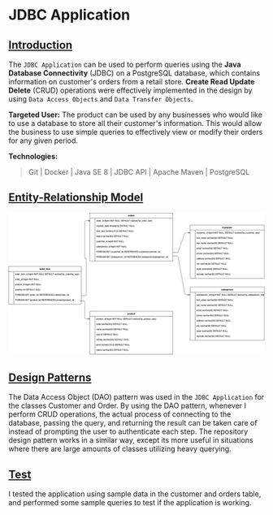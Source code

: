 # JDBC Application

## <ins>Introduction
The `JDBC Application` can be used to perform queries using the __Java Database Connectivity__ (JDBC)
on a PostgreSQL database, which contains information on customer's orders from a retail store.
__Create Read Update Delete__ (CRUD) operations were effectively implemented in the design by using
`Data Access Objects` and `Data Transfer Objects`.

__Targeted User:__ The product can be used by any businesses who would like to use a 
database to store all their customer's information. This would allow the business to use simple
queries to effectively view or modify their orders for any given period. 

__Technologies:__
> Git | Docker | Java SE 8 | JDBC API | Apache Maven | PostgreSQL 

## <ins> Entity-Relationship Model
![my image](./assets/ER.png)

## <ins> Design Patterns
The Data Access Object (DAO) pattern was used in the `JDBC Application` for the classes Customer and Order.
By using the DAO pattern, whenever I perform CRUD operations, the actual process of connecting to the database,
passing the query, and returning the result can be taken care of instead of prompting the user
to authenticate each step. The repository design pattern works in a similar way, except 
its more useful in situations where there are large amounts of classes utilizing heavy querying.

## <ins> Test 
I tested the application using sample data in the customer and orders table, and performed some sample 
queries to test if the application is working.
